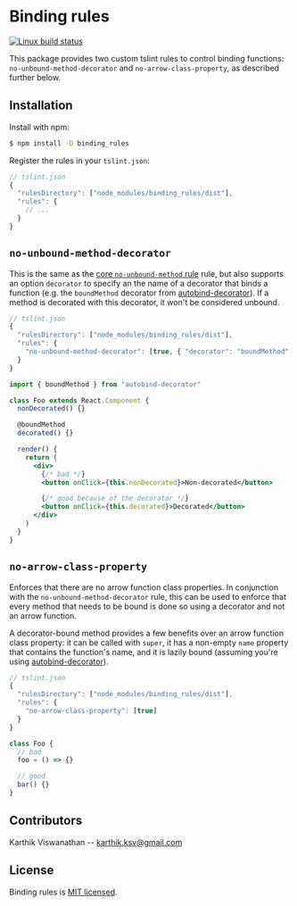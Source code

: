 # Binding rules
[![Linux build status][semaphore-img]][semaphore-url]

This package provides two custom tslint rules to control binding functions:
`no-unbound-method-decorator` and `no-arrow-class-property`, as described
further below.

## Installation
Install with npm:

```bash
$ npm install -D binding_rules
```

Register the rules in your `tslint.json`:

```js
// tslint.json
{
  "rulesDirectory": ["node_modules/binding_rules/dist"],
  "rules": {
    // ...
  }
}
```

## `no-unbound-method-decorator`
This is the same as the [core `no-unbound-method` rule][no-unbound-method] rule,
but also supports an option `decorator` to specify an the name of a decorator
that binds a function (e.g. the `boundMethod` decorator from
[autobind-decorator][autobind-decorator]). If a method is decorated with this
decorator, it won't be considered unbound.

```js
// tslint.json
{
  "rulesDirectory": ["node_modules/binding_rules/dist"],
  "rules": {
    "no-unbound-method-decorator": [true, { "decorator": "boundMethod" }]
  }
}
```

```jsx
import { boundMethod } from "autobind-decorator"

class Foo extends React.Component {
  nonDecorated() {}

  @boundMethod
  decorated() {}

  render() {
    return (
      <div>
        {/* bad */}
        <button onClick={this.nonDecorated}>Non-decorated</button>

        {/* good because of the decorator */}
        <button onClick={this.decorated}>Decorated</button>
      </div>
    )
  }
}
```

## `no-arrow-class-property`
Enforces that there are no arrow function class properties. In conjunction with
the `no-unbound-method-decorator` rule, this can be used to enforce that every
method that needs to be bound is done so using a decorator and not an arrow
function.

A decorator-bound method provides a few benefits over an arrow function class
property: it can be called with `super`, it has a non-empty `name` property that
contains the function's name, and it is lazily bound (assuming you're using
[autobind-decorator][autobind-decorator]).

```js
// tslint.json
{
  "rulesDirectory": ["node_modules/binding_rules/dist"],
  "rules": {
    "no-arrow-class-property": [true]
  }
}
```

```js
class Foo {
  // bad
  foo = () => {}

  // good
  bar() {}
}
```

## Contributors
Karthik Viswanathan -- karthik.ksv@gmail.com

## License
Binding rules is [MIT licensed](LICENSE).

[semaphore-img]: https://semaphoreci.com/api/v1/karthikv/binding_rules/branches/master/badge.svg
[semaphore-url]: https://semaphoreci.com/karthikv/binding_rules
[no-unbound-method]: https://palantir.github.io/tslint/rules/no-unbound-method/
[autobind-decorator]: https://github.com/andreypopp/autobind-decorator
